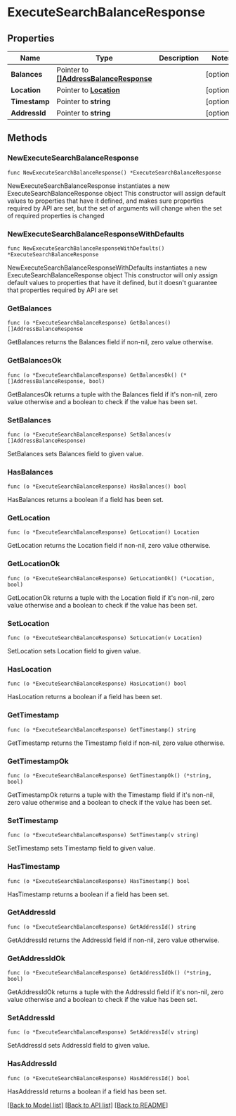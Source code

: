 # ExecuteSearchBalanceResponse

## Properties

Name | Type | Description | Notes
------------ | ------------- | ------------- | -------------
**Balances** | Pointer to [**[]AddressBalanceResponse**](AddressBalanceResponse.md) |  | [optional] 
**Location** | Pointer to [**Location**](Location.md) |  | [optional] 
**Timestamp** | Pointer to **string** |  | [optional] 
**AddressId** | Pointer to **string** |  | [optional] 

## Methods

### NewExecuteSearchBalanceResponse

`func NewExecuteSearchBalanceResponse() *ExecuteSearchBalanceResponse`

NewExecuteSearchBalanceResponse instantiates a new ExecuteSearchBalanceResponse object
This constructor will assign default values to properties that have it defined,
and makes sure properties required by API are set, but the set of arguments
will change when the set of required properties is changed

### NewExecuteSearchBalanceResponseWithDefaults

`func NewExecuteSearchBalanceResponseWithDefaults() *ExecuteSearchBalanceResponse`

NewExecuteSearchBalanceResponseWithDefaults instantiates a new ExecuteSearchBalanceResponse object
This constructor will only assign default values to properties that have it defined,
but it doesn't guarantee that properties required by API are set

### GetBalances

`func (o *ExecuteSearchBalanceResponse) GetBalances() []AddressBalanceResponse`

GetBalances returns the Balances field if non-nil, zero value otherwise.

### GetBalancesOk

`func (o *ExecuteSearchBalanceResponse) GetBalancesOk() (*[]AddressBalanceResponse, bool)`

GetBalancesOk returns a tuple with the Balances field if it's non-nil, zero value otherwise
and a boolean to check if the value has been set.

### SetBalances

`func (o *ExecuteSearchBalanceResponse) SetBalances(v []AddressBalanceResponse)`

SetBalances sets Balances field to given value.

### HasBalances

`func (o *ExecuteSearchBalanceResponse) HasBalances() bool`

HasBalances returns a boolean if a field has been set.

### GetLocation

`func (o *ExecuteSearchBalanceResponse) GetLocation() Location`

GetLocation returns the Location field if non-nil, zero value otherwise.

### GetLocationOk

`func (o *ExecuteSearchBalanceResponse) GetLocationOk() (*Location, bool)`

GetLocationOk returns a tuple with the Location field if it's non-nil, zero value otherwise
and a boolean to check if the value has been set.

### SetLocation

`func (o *ExecuteSearchBalanceResponse) SetLocation(v Location)`

SetLocation sets Location field to given value.

### HasLocation

`func (o *ExecuteSearchBalanceResponse) HasLocation() bool`

HasLocation returns a boolean if a field has been set.

### GetTimestamp

`func (o *ExecuteSearchBalanceResponse) GetTimestamp() string`

GetTimestamp returns the Timestamp field if non-nil, zero value otherwise.

### GetTimestampOk

`func (o *ExecuteSearchBalanceResponse) GetTimestampOk() (*string, bool)`

GetTimestampOk returns a tuple with the Timestamp field if it's non-nil, zero value otherwise
and a boolean to check if the value has been set.

### SetTimestamp

`func (o *ExecuteSearchBalanceResponse) SetTimestamp(v string)`

SetTimestamp sets Timestamp field to given value.

### HasTimestamp

`func (o *ExecuteSearchBalanceResponse) HasTimestamp() bool`

HasTimestamp returns a boolean if a field has been set.

### GetAddressId

`func (o *ExecuteSearchBalanceResponse) GetAddressId() string`

GetAddressId returns the AddressId field if non-nil, zero value otherwise.

### GetAddressIdOk

`func (o *ExecuteSearchBalanceResponse) GetAddressIdOk() (*string, bool)`

GetAddressIdOk returns a tuple with the AddressId field if it's non-nil, zero value otherwise
and a boolean to check if the value has been set.

### SetAddressId

`func (o *ExecuteSearchBalanceResponse) SetAddressId(v string)`

SetAddressId sets AddressId field to given value.

### HasAddressId

`func (o *ExecuteSearchBalanceResponse) HasAddressId() bool`

HasAddressId returns a boolean if a field has been set.


[[Back to Model list]](../README.md#documentation-for-models) [[Back to API list]](../README.md#documentation-for-api-endpoints) [[Back to README]](../README.md)


